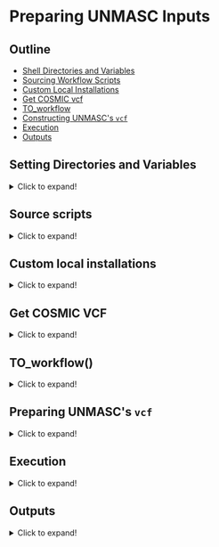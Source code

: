 # Preparing UNMASC Inputs

## Outline

* [Shell Directories and Variables](https://github.com/pllittle/UNMASC/blob/main/workflow/inputs.md#setting-directories-and-variables)
* [Sourcing Workflow Scripts](https://github.com/pllittle/UNMASC/blob/main/workflow/inputs.md#source-scripts)
* [Custom Local Installations](https://github.com/pllittle/UNMASC/blob/main/workflow/inputs.md#custom-local-installations)
* [Get COSMIC vcf](https://github.com/pllittle/UNMASC/blob/main/workflow/inputs.md#get-cosmic-vcf)
* [TO_workflow](https://github.com/pllittle/UNMASC/blob/main/workflow/inputs.md#to_workflow)
* [Constructing UNMASC's `vcf`](https://github.com/pllittle/UNMASC/blob/main/workflow/inputs.md#preparing-unmascs-vcf)
* [Execution](https://github.com/pllittle/UNMASC/blob/main/workflow/inputs.md#execution)
* [Outputs](https://github.com/pllittle/UNMASC/blob/main/workflow/inputs.md#outputs)

## Setting Directories and Variables

<details>
<summary>Click to expand!</summary>

Below are fixed variables to specify.

```Shell
gatk_dir=; [ -z "$gatk_dir" ] \
	&& echo "Set gatk_dir, GATK directory" >&2 \
	&& return 1

git_dir=; [ -z "$git_dir" ] \
	&& echo "Set git_dir, location to store GitHub repos" >&2 \
	&& return 1
[ ! -d $git_dir ] && mkdir $git_dir

stk2_dir=; [ -z "$stk2_dir" ] \
	&& echo "Set stk2_dir, location of Strelka2 dir!" >&2 \
	&& return 1

vep_dir=; [ -z "$vep_dir" ] \
	&& echo "Set vep_dir, VEP directory" >&2 \
	&& return 1

vep_rel=; [ -z "$vep_rel" ] \
	&& echo "Set vep_rel, VEP release number, preferably 105 with GRCh37 and GRCh38 supported" >&2 \
	&& return 1

vep_cache=; [ -z "$vep_cache" ] \
	&& echo "Set vep_cache, VEP homo_sapiens cache, should be vep, refseq, or merged" >&2 \
	&& return 1

hts_dir=; [ -z "$hts_dir" ] \
	&& echo "Set hts_dir, the HTS directory" >&2 \
	&& return 1

cosm_dir=; [ -z "$cosm_dir" ] \
	&& echo "Set cosm_dir, directory containing COSMIC vcf" >&2 \
	&& return 1

cosm_ver; [ -z "$cosm_ver" ] \
	&& echo "Set cosm_ver, COSMIC version number, e.g. 95" >&2 \
	&& return 1

fasta_fn=; [ -z "$fasta_fn" ] \
	&& echo "Set fasta_fn, the reference FASTA" >&2 \
	&& return 1

nthreads=; [ -z "$nthreads" ] \
	&& echo "Set nthreads, number of threads or cores" >&2 \
	&& return 1

genome=; [ -z "$genome" ] \
	&& echo "Set genome, like GRCh37 or GRCh38" >&2 \
	&& return 1

```

Sample-specific Variables

```Shell
out_dir=; [ -z "$out_dir" ] \
	&& echo "Set out_dir, output directory" >&2 \
	&& return 1

nbams=; [ -z "$nbams" ] \
	&& echo "Set nbams, file listing all normal bam full paths" >&2 \
	&& return 1
echo -e "Detected $(cat $nbams | wc -l) normal controls." >&2

tbam=; [ -z "$tbam" ] \
	&& echo "Set tbam, tumor bam full path" >&2 \
	&& return 1

```

</details>

## Source scripts

<details>
<summary>Click to expand!</summary>

You are welcome to install your own programs and dependencies. I have
provided below the steps and scripts I use to automate the programs 
related to UNMASC.

```Shell
# Pull my functions

cd $git_dir
[ ! -d baSHic ] && git clone https://github.com/pllittle/baSHic.git >&2
[ -d baSHic ] && cd baSHic && git pull >&2

cd $git_dir
[ ! -d UNMASC ] && git clone https://github.com/pllittle/UNMASC.git >&2
[ -d UNMASC ] && cd UNMASC && git pull >&2

# Source functions

. $git_dir/baSHic/scripts/genomic.sh
[ ! $? -eq 0 ] && echo "Some error in sourcing genomic.sh" >&2 && return 1

. $git_dir/UNMASC/workflow/tumor_only.sh
[ ! $? -eq 0 ] && echo "Some error in sourcing tumor_only.sh" >&2 && return 1

```

</details>

## Custom local installations

<details>
<summary>Click to expand!</summary>

* gcc, libtool, perl, bzip2, xz, zlib, curl, expat, db,
* HTSlib, VEP, Strelka2

One can control where these programs are installed by adding `-a $apps_dir`
to the code below. `apps_dir` is just wherever you would like to install these programs.

```Shell
install_gcc
install_libtool
install_perl
install_bzip2
install_xz
install_zlib
install_curl
install_expat
install_db
install_htslib
install_VEP -r $vep_rel
install_strelka2

```

If you rely on these functions for installations, these will determine 
`hts_dir`, `stk2_dir`, and `vep_dir` definitions.

</details>

## Get COSMIC VCF

<details>
<summary>Click to expand!</summary>

Run the following code to obtain the appropriate COSMIC VCF.
The function below will prompt the user to input COSMIC website's login
and password. The generated file is needed for `TO_workflow()` below.

```Shell
get_COSMIC_canonical -g $genome \
	-v $cosm_ver -h $hts_dir \
	-c $cosm_dir

```

The function definition is located 
[here](https://github.com/pllittle/baSHic/blob/main/scripts/genomic.sh#L480).

</details>

## TO_workflow()

<details>
<summary>Click to expand!</summary>

Currently, `TO_workflow` is designed for `Strelka2` and `VEP`. If others have
alternate workflows, you are welcome to inspect this function's 
[definitions](https://github.com/pllittle/UNMASC/blob/main/workflow/tumor_only.sh#L10)
to extract specific steps to execute :smile:.

```Shell
TO_workflow -c $nthreads -f $fasta_fn -g $genome \
	-d $cosm_dir -e $cosm_ver -h $hts_dir -k $gatk_dir \
	-n $nbams -o $out_dir -s $stk2_dir -t $tbam \
	-v $vep_dir -r $vep_rel -a $vep_cache

```

</details>

## Preparing UNMASC's `vcf`

<details>
<summary>Click to expand!</summary>

Assuming `UNMASC` is successfully installed and the above `TO_workflow()` was
run successfully, the instructions below describes the inputs to construct 
UNMASC's main input `vcf`. Otherwise, the user needs to construct `vcf` ensuring
all required columns are available and formatted correctly (refer to 
`?UNMASC::run_UNMASC`).

* `outdir` String instructing where UNMASC outputs should be stored. Notice
this is different from the Shell variable `out_dir` from above.
* `DAT` A R data.frame containing `FILENAME` for full path to each 
control VCF and `STUDYNUMBER` to identify each normal control.
* `FILTER` R list used to specify some liberal pre-filtering of loci
based on total read depth and quality score. 
* `target_fn` String containing the full path to a target BED file
with tab-delimited columns with headers `Chr` (e.g. chr1), 
`Start` (start position), and `End` (end position).
* `anno_fn` String containing the full path to the annotated vcf file.
If `TO_workflow()` was used, the R string `anno_fn` is 
`$out_dir/allvar_ann.vcf.gz`.
* `nlines` Positive integer specifying how many lines into the `anno_fn`
to initially read in to determine if its formatting matches what 
`prep_UNMASC_VCF()` is expecting.
* `ncores` Positive integer specifying how many threads/cores are available.
This is used here to reduce the computational time to import each control VCF.
This argument may be more handy if samples underwent WGS or WES sequencing.

```R
vcf = UNMASC::prep_UNMASC_VCF(
	outdir = outdir,
	DAT = DAT,
	FILTER = NULL,
	target_fn = target_fn,
	anno_fn = anno_fn,
	nlines = 100,
	ncores = 1)

```

</details>

## Execution

<details>
<summary>Click to expand!</summary>

Arguments for `run_UNMASC()` with template inputs. 

* `tumorID = "tumor01"`, tumor sample ID
* `outdir = file.path(".",tumorID)`, output location for the tumor sample
* `vcf = vcf`, the data.frame generated by `prep_UNMASC_VCF()`
* `tBAM_fn = "path/to/tumor/bam"`
* `bed_centromere_fn = "path/to/centromere/start/end/bed/file"`, tab-delimited
file without headers with three columns containing contig, start position, 
and end position.
* `dict_chrom_fn = "path/to/chromosome/length/file"`, stored output from 
`samtools view -H tumor.bam`
* `qscore_thres = 30`, Qscore threshold
* `exac_thres = 5e-3`, gnomAD/ExAC population allele frequency threshold for 
germline filtering
* `ad_thres = 5`, alternate depth threshold
* `rd_thres = 10`, total depth threshold
* `cut_BAF = 5e-2`, cutoff for variants to exclude before running segmentation
* `minBQ = 13`, minimum base quality
* `minMQ = 40`, minimum mapping quality
* `eps_thres = 0.5`, noise mixture proportion threshold for determining a H2M 
segment
* `psi_thres = 0.02`, over-dispersion of beta-binomial threshold for determining 
a H2M segment
* `hg = "19"`, labeling for output figures
* `binom = TRUE`, set to `TRUE` to model read counts with binomial distribution. 
Set to `FALSE` to explore over both binomial and beta-binomial distributions
* `gender = NA`, set to `NA` if gender is unknown. Otherwise set to `"MALE"` 
or `"FEMALE"`
* `ncores = 1`, number of threads/cores available, aids with computational runtime 
in extracting strand-specific read counts per locus.

```R
# Package main function
UNMASC::run_UNMASC(
	tumorID = tumorID,
	outdir = outdir,
	vcf = vcf,
	tBAM_fn = tBAM_fn,
	bed_centromere_fn = bed_centromere_fn,
	dict_chrom_fn = dict_chrom_fn,
	qscore_thres = qscore_thres,
	exac_thres = exac_thres,
	ad_thres = ad_thres,
	rd_thres = rd_thres,
	cut_BAF = cut_BAF,
	minBQ = minBQ,
	minMQ = minMQ,
	eps_thres = eps_thres,
	psi_thres = psi_thres,
	hg = hg,
	binom = binom,
	gender = gender,
	ncores = ncores)

```

</details>

## Outputs

<details>
<summary>Click to expand!</summary>

Below are the main outputs from `UNMASC` to determine if
all steps ran smoothly and to assess if the package or 
input files requires debugging. If any of these directories 
or files are missing, check the corresponding Rout file 
for any error or warning messages or flags for low quality 
sample information.

* `image.rds`: Stores the comprehensive inputs for `UNMASC`.
Once this file is created, `run_UNMASC()` skips past the 
time consuming pre-processing of input files. This image 
can be useful for re-producing results and inspecting errors. 
To have a clean restart or reset, first remove this file.
* `nCLUST`: Figures of normal VAF clustering. If three clusters
of normal VAF are not present, the loci supplied to `UNMASC` may
have undergone pre-filtering of the normal VAF.
* `nSEG`: Figures of normal VAF segmentation. This is useful for 
visualizing hard-to-map (H2M) regions and whether or not read counts
should be modeled with a binomial or beta-binomial distribution.
* `tSEG`: Figures of tumor VAF segmentation. This is useful for
assessing the degree of sparsity when characterizing the local germline 
cluster behavior relative to each potential somatic locus. Also
these figures may prove useful for inspecting copy number aberrations
due to allelic imbalance (B allele frequencies deviating from 0.5).
* `tumor_genotype.tsv`: Experimental output. Attempting to 
reverse-genotype an individual based on their tumor genomics. Loci
are annotated with inferred genotypes, H2M status, strand bias, etc. 
to aid in isolating higher quality genotype calls. May be useful
for performing genotype PCA or mapping NGS-based sample data to 
microarray sample data.
* `tumorOnly_VCs.tsv`: `UNMASC`'s tumor-only variant calls with 
comprehensive annotation contained in the `LABEL` column for 
prioritizing variants. Additional columns contain metrics used
to construct the `LABEL` columns annotations such as strand bias,
oxoG artifact, paraffin artifact, H2M status, germline-like loci, 
etc.

</details>
